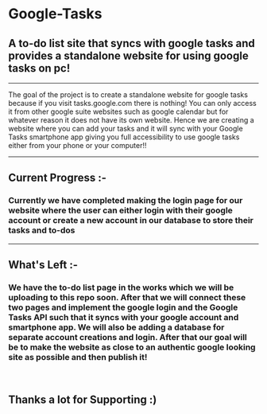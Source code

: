<h1>Google-Tasks</h1>
<h2>A to-do list site that syncs with google tasks and provides a standalone website for using google tasks on pc!</h2>
<hr>
The goal of the project is to create a standalone website for google tasks because if you visit tasks.google.com there is nothing! You can only access it from other google suite websites such as google calendar but for whatever reason it does not have its own website. Hence we are creating a website where you can add your tasks and it will sync with your Google Tasks smartphone app giving you full accessibility to use google tasks either from your phone or your computer!!
<hr>
<h2>Current Progress :- </h2>
<h3>Currently we have completed making the login page for our website where the user can either login with their google account or create a new account in our database to store their tasks and to-dos</h3>
<hr>
<h2>What's Left :- </h2>
<h3>We have the to-do list page in the works which we will be uploading to this repo soon. After that we will connect these two pages and implement the google login and the Google Tasks API such that it syncs with your google account and smartphone app. We will also be adding a database for separate account creations and login.  After that our goal will be to make the website as close to an authentic google looking site as possible and then publish it!</h3>
<br>
<h2>Thanks a lot for Supporting :)</h2>
